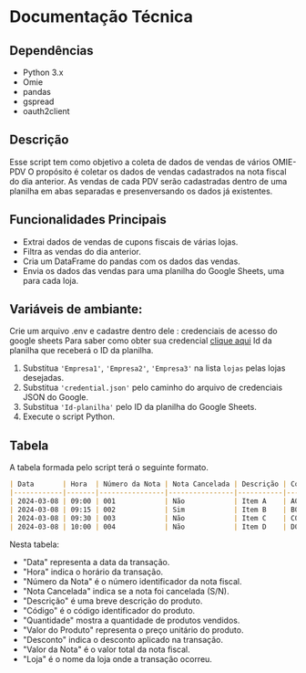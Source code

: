 # Documentação Técnica

## Dependências
- Python 3.x
- Omie
- pandas
- gspread
- oauth2client

## Descrição

Esse script tem como objetivo a coleta de dados de vendas de vários OMIE-PDV O propósito é coletar os dados de vendas cadastrados
na nota fiscal do dia anterior. 
As vendas de cada PDV serão cadastradas dentro de uma planilha em abas separadas e presenversando os dados já existentes.

## Funcionalidades Principais
- Extrai dados de vendas de cupons fiscais de várias lojas.
- Filtra as vendas do dia anterior.
- Cria um DataFrame do pandas com os dados das vendas.
- Envia os dados das vendas para uma planilha do Google Sheets, uma para cada loja.

## Variáveis de ambiante:
 Crie um arquivo .env e cadastre dentro dele : 
 credenciais de acesso do google sheets Para saber como obter sua credencial [clique aqui](https://www.linkedin.com/pulse/conectando-ao-google-sheets-utilizando-api-francisco-libanio-rrhuf/?trackingId=Rx%2BjPn1USMu8zguoPr5o2Q%3D%3D)
 Id da planilha que receberá o ID da planilha.
1. Substitua `'Empresa1'`, `'Empresa2'`, `'Empresa3'` na lista `lojas` pelas lojas desejadas.
2. Substitua `'credential.json'` pelo caminho do arquivo de credenciais JSON do Google.
3. Substitua `'Id-planilha'` pelo ID da planilha do Google Sheets.
4. Execute o script Python.

## Tabela 
A tabela formada pelo script terá o seguinte formato.

```markdown
| Data       | Hora  | Número da Nota | Nota Cancelada | Descrição | Código | Quantidade | Valor do Produto | Desconto | Valor da Nota | Loja |
|------------|-------|----------------|----------------|-----------|--------|------------|------------------|----------|---------------|------|
| 2024-03-08 | 09:00 | 001            | Não            | Item A    | A001   | 2          | $10.00           | $1.00    | $19.00        | Loja A |
| 2024-03-08 | 09:15 | 002            | Sim            | Item B    | B002   | 1          | $25.00           | $0.00    | $0.00         | Loja B |
| 2024-03-08 | 09:30 | 003            | Não            | Item C    | C003   | 3          | $15.00           | $2.50    | $42.50        | Loja A |
| 2024-03-08 | 10:00 | 004            | Não            | Item D    | D004   | 1          | $30.00           | $5.00    | $25.00        | Loja C |
```

Nesta tabela:

- "Data" representa a data da transação.
- "Hora" indica o horário da transação.
- "Número da Nota" é o número identificador da nota fiscal.
- "Nota Cancelada" indica se a nota foi cancelada (S/N).
- "Descrição" é uma breve descrição do produto.
- "Código" é o código identificador do produto.
- "Quantidade" mostra a quantidade de produtos vendidos.
- "Valor do Produto" representa o preço unitário do produto.
- "Desconto" indica o desconto aplicado na transação.
- "Valor da Nota" é o valor total da nota fiscal.
- "Loja" é o nome da loja onde a transação ocorreu.


